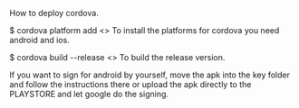 How to deploy cordova.

$ cordova platform add <<platfrom>>
To install the platforms for cordova you need android and ios.

$ cordova build --release <<platform>> 
To build the release version.

If you want to sign for android by yourself, move the apk into the key folder and follow the instructions there
or upload the apk directly to the PLAYSTORE and let google do the signing.

